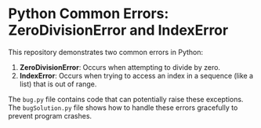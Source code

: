 # Python Common Errors: ZeroDivisionError and IndexError

This repository demonstrates two common errors in Python: 

1. **ZeroDivisionError**: Occurs when attempting to divide by zero. 
2. **IndexError**: Occurs when trying to access an index in a sequence (like a list) that is out of range.

The `bug.py` file contains code that can potentially raise these exceptions. The `bugSolution.py` file shows how to handle these errors gracefully to prevent program crashes.